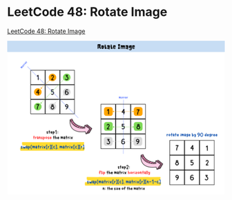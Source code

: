 # LeetCode 48: Rotate Image
[LeetCode 48: Rotate Image](https://yuminlee2.medium.com/leetcode-48-rotate-image-973d0e85ffc6)

![leetcode 48 summary-card](https://github.com/ClaireLee22/Leetcode/blob/main/LeetCode%2048-%20Rotate%20Image/images/Rotate%20image.png)
